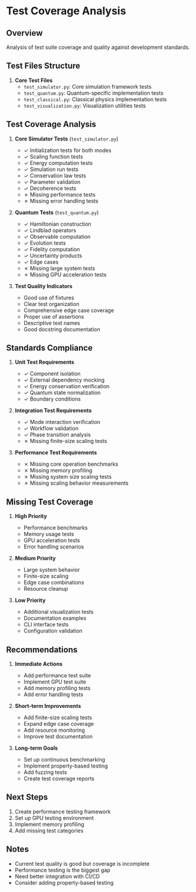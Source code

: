 # Test Coverage Analysis

## Overview
Analysis of test suite coverage and quality against development standards.

## Test Files Structure

1. **Core Test Files**
   - `test_simulator.py`: Core simulation framework tests
   - `test_quantum.py`: Quantum-specific implementation tests
   - `test_classical.py`: Classical physics implementation tests
   - `test_visualization.py`: Visualization utilities tests

## Test Coverage Analysis

1. **Core Simulator Tests** (`test_simulator.py`)
   - ✓ Initialization tests for both modes
   - ✓ Scaling function tests
   - ✓ Energy computation tests
   - ✓ Simulation run tests
   - ✓ Conservation law tests
   - ✓ Parameter validation
   - ✓ Decoherence tests
   - ✗ Missing performance tests
   - ✗ Missing error handling tests

2. **Quantum Tests** (`test_quantum.py`)
   - ✓ Hamiltonian construction
   - ✓ Lindblad operators
   - ✓ Observable computation
   - ✓ Evolution tests
   - ✓ Fidelity computation
   - ✓ Uncertainty products
   - ✓ Edge cases
   - ✗ Missing large system tests
   - ✗ Missing GPU acceleration tests

3. **Test Quality Indicators**
   - Good use of fixtures
   - Clear test organization
   - Comprehensive edge case coverage
   - Proper use of assertions
   - Descriptive test names
   - Good docstring documentation

## Standards Compliance

1. **Unit Test Requirements**
   - ✓ Component isolation
   - ✓ External dependency mocking
   - ✓ Energy conservation verification
   - ✓ Quantum state normalization
   - ✓ Boundary conditions

2. **Integration Test Requirements**
   - ✓ Mode interaction verification
   - ✓ Workflow validation
   - ✓ Phase transition analysis
   - ✗ Missing finite-size scaling tests

3. **Performance Test Requirements**
   - ✗ Missing core operation benchmarks
   - ✗ Missing memory profiling
   - ✗ Missing system size scaling tests
   - ✗ Missing scaling behavior measurements

## Missing Test Coverage

1. **High Priority**
   - Performance benchmarks
   - Memory usage tests
   - GPU acceleration tests
   - Error handling scenarios

2. **Medium Priority**
   - Large system behavior
   - Finite-size scaling
   - Edge case combinations
   - Resource cleanup

3. **Low Priority**
   - Additional visualization tests
   - Documentation examples
   - CLI interface tests
   - Configuration validation

## Recommendations

1. **Immediate Actions**
   - Add performance test suite
   - Implement GPU test suite
   - Add memory profiling tests
   - Add error handling tests

2. **Short-term Improvements**
   - Add finite-size scaling tests
   - Expand edge case coverage
   - Add resource monitoring
   - Improve test documentation

3. **Long-term Goals**
   - Set up continuous benchmarking
   - Implement property-based testing
   - Add fuzzing tests
   - Create test coverage reports

## Next Steps

1. Create performance testing framework
2. Set up GPU testing environment
3. Implement memory profiling
4. Add missing test categories

## Notes

- Current test quality is good but coverage is incomplete
- Performance testing is the biggest gap
- Need better integration with CI/CD
- Consider adding property-based testing 